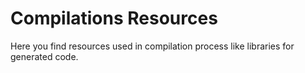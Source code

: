 # Compilations Resources

Here you find resources used in compilation process like libraries for generated code.